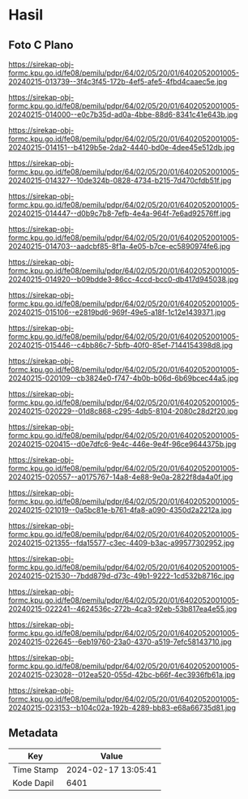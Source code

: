 # Hasil

## Foto C Plano

https://sirekap-obj-formc.kpu.go.id/fe08/pemilu/pdpr/64/02/05/20/01/6402052001005-20240215-013739--3f4c3f45-172b-4ef5-afe5-4fbd4caaec5e.jpg

https://sirekap-obj-formc.kpu.go.id/fe08/pemilu/pdpr/64/02/05/20/01/6402052001005-20240215-014000--e0c7b35d-ad0a-4bbe-88d6-8341c41e643b.jpg

https://sirekap-obj-formc.kpu.go.id/fe08/pemilu/pdpr/64/02/05/20/01/6402052001005-20240215-014151--b4129b5e-2da2-4440-bd0e-4dee45e512db.jpg

https://sirekap-obj-formc.kpu.go.id/fe08/pemilu/pdpr/64/02/05/20/01/6402052001005-20240215-014327--10de324b-0828-4734-b215-7d470cfdb51f.jpg

https://sirekap-obj-formc.kpu.go.id/fe08/pemilu/pdpr/64/02/05/20/01/6402052001005-20240215-014447--d0b9c7b8-7efb-4e4a-964f-7e6ad92576ff.jpg

https://sirekap-obj-formc.kpu.go.id/fe08/pemilu/pdpr/64/02/05/20/01/6402052001005-20240215-014703--aadcbf85-8f1a-4e05-b7ce-ec5890974fe6.jpg

https://sirekap-obj-formc.kpu.go.id/fe08/pemilu/pdpr/64/02/05/20/01/6402052001005-20240215-014920--b09bdde3-86cc-4ccd-bcc0-db417d945038.jpg

https://sirekap-obj-formc.kpu.go.id/fe08/pemilu/pdpr/64/02/05/20/01/6402052001005-20240215-015106--e2819bd6-969f-49e5-a18f-1c12e1439371.jpg

https://sirekap-obj-formc.kpu.go.id/fe08/pemilu/pdpr/64/02/05/20/01/6402052001005-20240215-015446--c4bb86c7-5bfb-40f0-85ef-7144154398d8.jpg

https://sirekap-obj-formc.kpu.go.id/fe08/pemilu/pdpr/64/02/05/20/01/6402052001005-20240215-020109--cb3824e0-f747-4b0b-b06d-6b69bcec44a5.jpg

https://sirekap-obj-formc.kpu.go.id/fe08/pemilu/pdpr/64/02/05/20/01/6402052001005-20240215-020229--01d8c868-c295-4db5-8104-2080c28d2f20.jpg

https://sirekap-obj-formc.kpu.go.id/fe08/pemilu/pdpr/64/02/05/20/01/6402052001005-20240215-020415--d0e7dfc6-9e4c-446e-9e4f-96ce9644375b.jpg

https://sirekap-obj-formc.kpu.go.id/fe08/pemilu/pdpr/64/02/05/20/01/6402052001005-20240215-020557--a0175767-14a8-4e88-9e0a-2822f8da4a0f.jpg

https://sirekap-obj-formc.kpu.go.id/fe08/pemilu/pdpr/64/02/05/20/01/6402052001005-20240215-021019--0a5bc81e-b761-4fa8-a090-4350d2a2212a.jpg

https://sirekap-obj-formc.kpu.go.id/fe08/pemilu/pdpr/64/02/05/20/01/6402052001005-20240215-021355--fda15577-c3ec-4409-b3ac-a99577302952.jpg

https://sirekap-obj-formc.kpu.go.id/fe08/pemilu/pdpr/64/02/05/20/01/6402052001005-20240215-021530--7bdd879d-d73c-49b1-9222-1cd532b8716c.jpg

https://sirekap-obj-formc.kpu.go.id/fe08/pemilu/pdpr/64/02/05/20/01/6402052001005-20240215-022241--4624536c-272b-4ca3-92eb-53b817ea4e55.jpg

https://sirekap-obj-formc.kpu.go.id/fe08/pemilu/pdpr/64/02/05/20/01/6402052001005-20240215-022645--6eb19760-23a0-4370-a519-7efc58143710.jpg

https://sirekap-obj-formc.kpu.go.id/fe08/pemilu/pdpr/64/02/05/20/01/6402052001005-20240215-023028--012ea520-055d-42bc-b66f-4ec3936fb61a.jpg

https://sirekap-obj-formc.kpu.go.id/fe08/pemilu/pdpr/64/02/05/20/01/6402052001005-20240215-023153--b104c02a-192b-4289-bb83-e68a66735d81.jpg


## Metadata

| Key        | Value               |
| ---------- | ------------------- |
| Time Stamp | 2024-02-17 13:05:41 |
| Kode Dapil | 6401                |



